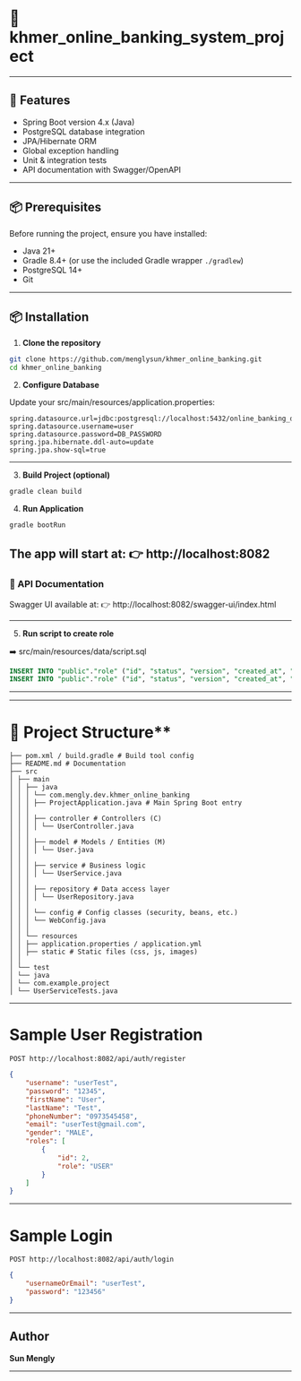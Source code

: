 
# 💸 khmer_online_banking_system_project

---

## 🚀 Features
- Spring Boot version 4.x (Java)
- PostgreSQL database integration
- JPA/Hibernate ORM
- Global exception handling
- Unit & integration tests
- API documentation with Swagger/OpenAPI

---

## 📦 Prerequisites
Before running the project, ensure you have installed:
- Java 21+
- Gradle 8.4+ (or use the included Gradle wrapper `./gradlew`)
- PostgreSQL 14+
- Git

---

## 📦 Installation

1. **Clone the repository**

```bash
git clone https://github.com/menglysun/khmer_online_banking.git
cd khmer_online_banking
```

2. **Configure Database**

Update your src/main/resources/application.properties:

```properties
spring.datasource.url=jdbc:postgresql://localhost:5432/online_banking_db
spring.datasource.username=user
spring.datasource.password=DB_PASSWORD
spring.jpa.hibernate.ddl-auto=update
spring.jpa.show-sql=true
```
---

3. **Build Project (optional)**

```bash
gradle clean build
```

4. **Run Application**

```bash
gradle bootRun
```

The app will start at: 👉 http://localhost:8082
----

### 📖 API Documentation
Swagger UI available at: 👉 http://localhost:8082/swagger-ui/index.html

---

5. **Run script to create role**

➡️ src/main/resources/data/script.sql

```sql
INSERT INTO "public"."role" ("id", "status", "version", "created_at", "updated_at", "name", "role") VALUES (1, 't', 0, null, null, 'Admin', 'ADMIN');
INSERT INTO "public"."role" ("id", "status", "version", "created_at", "updated_at", "name", "role") VALUES (2, 't', 0, null, null, 'User', 'USER');
```

----

---
# 📂 Project Structure**
```text
├── pom.xml / build.gradle # Build tool config
├── README.md # Documentation
├── src
│ ├── main
│ │ ├── java
│ │ │ └── com.mengly.dev.khmer_online_banking
│ │ │ ├── ProjectApplication.java # Main Spring Boot entry
│ │ │
│ │ │ ├── controller # Controllers (C)
│ │ │ │ └── UserController.java
│ │ │
│ │ │ ├── model # Models / Entities (M)
│ │ │ │ └── User.java
│ │ │
│ │ │ ├── service # Business logic
│ │ │ │ └── UserService.java
│ │ │
│ │ │ ├── repository # Data access layer
│ │ │ │ └── UserRepository.java
│ │ │
│ │ │ └── config # Config classes (security, beans, etc.)
│ │ │ └── WebConfig.java
│ │ │
│ │ └── resources
│ │ ├── application.properties / application.yml
│ │ ├── static # Static files (css, js, images)
│ │
│ └── test
│ └── java
│ └── com.example.project
│ └── UserServiceTests.java
```

---

# Sample User Registration

```
POST http://localhost:8082/api/auth/register
```

```json
{
    "username": "userTest",
    "password": "12345",
    "firstName": "User",
    "lastName": "Test",
    "phoneNumber": "0973545458",
    "email": "userTest@gmail.com",
    "gender": "MALE",
    "roles": [
        {
            "id": 2,
            "role": "USER"
        }
    ]
}
```

---

# Sample Login

```
POST http://localhost:8082/api/auth/login
```
```json
{
    "usernameOrEmail": "userTest",
    "password": "123456"
}
```

---

## Author

**Sun Mengly**

---
